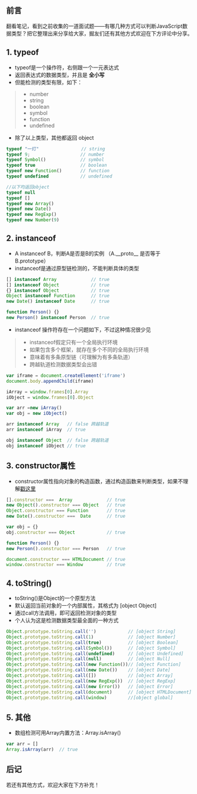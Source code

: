 ## 前言

翻看笔记，看到之前收集的一道面试题——有哪几种方式可以判断JavaScript数据类型？把它整理出来分享给大家，掘友们还有其他方式欢迎在下方评论中分享。

## 1. typeof

- typeof是一个操作符，右侧跟一个一元表达式
- 返回表达式的数据类型，并且是 **全小写**
- 但能检测的类型有限，如下：
>- number
>- string
>- boolean
>- symbol
>- function
>- undefined

- 除了以上类型，其他都返回 object

```js
typeof "一灯"                // string
typeof 9;                   // number
typeof Symbol()             // symbol 
typeof true                 // boolean 
typeof new Function()       // function 
typeof undefined            // undefined 

//以下均返回object
typeof null             
typeof []
typeof new Array()
typeof new Date()
typeof new RegExp()
typeof new Number(9)
```

## 2. instanceof

- A instanceof B，判断A是否是B的实例 （A.\_\_proto\_\_ 是否等于 B.prototype） 
- instanceof是通过原型链检测的，不能判断具体的类型

```js
[] instanceof Array             // true
[] instanceof Object            // true
{} instanceof Object            // true
Object instanceof Function      // true
new Date() instanceof Date      // true

function Person() {}
new Person() instanceof Person  // true
```

- instanceof 操作符存在一个问题如下，不过这种情况很少见
>- instanceof假定只有一个全局执行环境
>- 如果包含多个框架，就存在多个不同的全局执行环境
>- 意味着有多条原型链（可理解为有多条轨道）
>- 跨越轨道检测数据类型会出错

```js
var iframe = document.createElement('iframe')
document.body.appendChild(iframe)

iArray = window.frames[0].Array
iObject = window.frames[0].Object

var arr =new iArray() 
var obj = new iObject()

arr instanceof Array   // false 跨越轨道
arr instanceof iArray  // true   

obj instanceof Object  // false 跨越轨道
obj instanceof iObject // true
```

## 3. constructor属性

- constructor属性指向对象的构造函数，通过构造函数来判断类型，如果不理解[戳这里](https://juejin.im/post/5cb89abfe51d456e7c0cdaf9)

```js
[].constructor ===  Array             // true
new Object().constructor === Object   // true
Object.constructor === Function       // true
new Date().constructor ===  Date      // true

var obj = {}
obj.constructor === Object            // true

function Person() {}
new Person().constructor === Person   // true

document.constructor === HTMLDocument // true
window.constructor === Window         // true
```

## 4. toString()

- toString()是Object的一个原型方法
- 默认返回当前对象的一个内部属性，其格式为 [object Object]
- 通过call方法调用，即可返回检测对象的类型
- 个人认为这是检测数据类型最全面的一种方式

```js
Object.prototype.toString.call('')            // [object String]
Object.prototype.toString.call(1)             // [object Number]
Object.prototype.toString.call(true)          // [object Boolean]
Object.prototype.toString.call(Symbol())      // [object Symbol]
Object.prototype.toString.call(undefined)     // [object Undefined]
Object.prototype.toString.call(null)          // [object Null]
Object.prototype.toString.call(new Function())// [object Function]
Object.prototype.toString.call(new Date())    // [object Date]
Object.prototype.toString.call([])            // [object Array]
Object.prototype.toString.call(new RegExp())  // [object RegExp]
Object.prototype.toString.call(new Error())   // [object Error]
Object.prototype.toString.call(document)      // [object HTMLDocument]
Object.prototype.toString.call(window)        //[object global]
```

## 5. 其他

- 数组检测可用Array内置方法：Array.isArray()

```js
var arr = []
Array.isArray(arr)  // true
```

## 后记

若还有其他方式，欢迎大家在下方补充！
